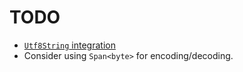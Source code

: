 # TODO

* [`Utf8String` integration](https://github.com/dotnet/runtime/issues/933)
* Consider using `Span<byte>` for encoding/decoding.